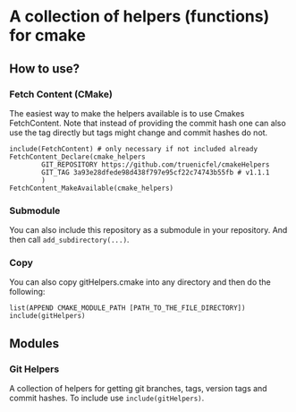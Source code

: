 # A collection of helpers (functions) for cmake

## How to use?

### Fetch Content (CMake)

The easiest way to make the helpers available is to use Cmakes FetchContent. Note that instead of providing the commit 
hash one can also use the tag directly but tags might change and commit hashes do not.

```
include(FetchContent) # only necessary if not included already
FetchContent_Declare(cmake_helpers
        GIT_REPOSITORY https://github.com/truenicfel/cmakeHelpers
        GIT_TAG 3a93e28dfede98d438f797e95cf22c74743b55fb # v1.1.1
        )
FetchContent_MakeAvailable(cmake_helpers)
```

### Submodule

You can also include this repository as a submodule in your repository. And then call `add_subdirectory(...)`.

### Copy

You can also copy gitHelpers.cmake into any directory and then do the following:

```
list(APPEND CMAKE_MODULE_PATH [PATH_TO_THE_FILE_DIRECTORY])
include(gitHelpers)
```

## Modules

### Git Helpers

A collection of helpers for getting git branches, tags, version tags and commit hashes. To include use `include(gitHelpers)`.